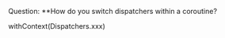 Question:
**How do you switch dispatchers within a coroutine?
<div class="hint">
  withContext(Dispatchers.xxx)
</div>

